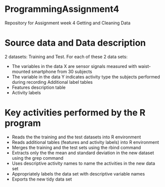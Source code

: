 # ProgrammingAssignment4
Repository for Assignment week 4 Getting and Cleaning Data

# Source data and Data description
2 datasets: Training and Test. For each of these 2 data sets:
- The variables in the data X are sensor signals measured with waist-mounted smartphone from 30 subjects 
- The variable in the data Y indicates activity type the subjects performed during recording
Additional label tables
- Features description table
- Activity labels

# Key activities performed by the R program
- Reads the the training and the test datasets into R environment
- Reads additional tables (features and activity labels) into R environment
- Merges the training and the test sets using the rbind command
- Extracts only the the mean and standard deviation in the new dataset using the grep command
- Uses descriptive activity names to name the activities in the new data set
- Appropriately labels the data set with descriptive variable names
- Exports the new tidy data set
